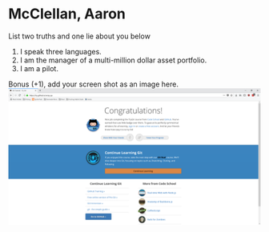 # McClellan, Aaron
List two truths and one lie about you below

1. I speak three languages.
2. I am the manager of a multi-million dollar asset portfolio. 
3. I am a pilot.


Bonus (+1), add your screen shot as an image here.
![This is my proof image](proof/proof.png)
